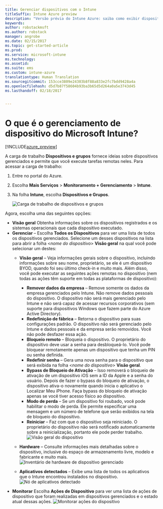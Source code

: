 ```yaml
---
title: Gerenciar dispositivos com o Intune
titleSuffix: Intune Azure preview
description: "Versão prévia do Intune Azure: saiba como exibir dispositivos gerenciados com o Intune e executar várias operações neles."
keywords: 
author: robstackmsft
ms.author: robstack
manager: angrobe
ms.date: 02/15/2017
ms.topic: get-started-article
ms.prod: 
ms.service: microsoft-intune
ms.technology: 
ms.assetid: 
ms.suite: ems
ms.custom: intune-azure
translationtype: Human Translation
ms.sourcegitcommit: 153cce3809e24303b8f88a833e2fc7bdd9428a4a
ms.openlocfilehash: d5d7b87f58604b93ba3b65d5d264a0a5e3743d45
ms.lasthandoff: 02/18/2017


---
```


# <a name="what-is-microsoft-intune-device-management"></a>O que é o gerenciamento de dispositivo do Microsoft Intune? 


[!INCLUDE[azure_preview](../includes/azure_preview.md)]

A carga de trabalho **Dispositivos e grupos** fornece ideias sobre dispositivos gerenciados e permite que você execute tarefas remotas neles. Para acessar a carga de trabalho:

1. Entre no portal do Azure.
2. Escolha **Mais Serviços** > **Monitoramento + Gerenciamento** > **Intune**.
3. Na folha **Intune**, escolha **Dispositivos e Grupos**.

    ![Carga de trabalho de dispositivos e grupos](./media/devices-and-groups-workload.png)

Agora, escolha uma das seguintes opções:

- **Visão geral** Obtenha informações sobre os dispositivos registrados e os sistemas operacionais que cada dispositivo executado.
- **Gerenciar** – Escolha **Todos os Dispositivos** para ver uma lista de todos os dispositivos gerenciados.
    Selecione um desses dispositivos na lista para abrir a folha <*nome do dispositivo*> **Visão geral** na qual você pode selecionar um destes:
    - **Visão geral** – Veja informações gerais sobre o dispositivo, incluindo informações sobre seu nome, proprietário, se ele é um dispositivo BYOD, quando foi seu último check-in e muito mais. Além disso, você pode executar as seguintes ações remotas no dispositivo (nem todas as ações têm suporte em todas as plataformas de dispositivo):
        - **Remover dados da empresa** – Remove somente os dados da empresa gerenciados pelo Intune. Não remove dados pessoais do dispositivo. O dispositivo não será mais gerenciado pelo Intune e não será capaz de acessar recursos corporativos (sem suporte para dispositivos Windows que fazem parte do Azure Active Directory).
        - **Redefinição de fábrica** – Retorna o dispositivo para suas configurações padrão. O dispositivo não será gerenciado pelo Intune e dados pessoais e da empresa serão removidos. Você não pode desfazer essa ação.
        - **Bloqueio remoto** – Bloqueia o dispositivo. O proprietário do dispositivo deve usar a senha para desbloqueá-lo. Você pode bloquear remotamente apenas um dispositivo que tenha um PIN ou senha definida.
        - **Redefinir senha** – Gera uma nova senha para o dispositivo que será exibida na folha <*nome do dispositivo*> **Visão geral**.
        - **Bypass de Bloqueio de Ativação** – Isso removerá o bloqueio de ativação de um dispositivo iOS sem a ID da Apple e a senha do usuário. Depois de fazer o bypass do bloqueio de ativação, o dispositivo ativa-o novamente quando inicia o aplicativo o Localizar Meu iPhone. Faça bypass do bloqueio de ativação apenas se você tiver acesso físico ao dispositivo.
        - **Modo de perda** – Se um dispositivo foi roubado, você pode habilitar o modo de perda. Ele permite especificar uma mensagem e um número de telefone que serão exibidos na tela de bloqueio do dispositivo.
        - **Reiniciar** – Faz com que o dispositivo seja reiniciado. O proprietário do dispositivo não será notificado automaticamente sobre a reinicialização, portanto ele pode perder trabalho.
        ![Visão geral do dispositivo](http://i.imgur.com/4Rx4VXm.png)
        
    - **Hardware** – Consulte informações mais detalhadas sobre o dispositivo, inclusive do espaço de armazenamento livre, modelo e fabricante e muito mais.
    ![Inventário de hardware de dispositivo gerenciado](./media/hardware-inventory.png)
    - **Aplicativos detectados** – Exibe uma lista de todos os aplicativos que o Intune encontrou instalados no dispositivo.
    ![Nó de aplicativos detectado](./media/detected-applications.png)
- **Monitorar** Escolha **Ações de Dispositivo** para ver uma lista de ações de dispositivo que foram realizadas em dispositivos gerenciados e o estado atual dessas ações.
![Monitorar ações do dispositivo](./media/monitor-device-actions.png)

